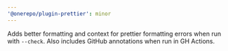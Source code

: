 ```yaml
---
'@onerepo/plugin-prettier': minor
---
```


Adds better formatting and context for prettier formatting errors when run with `--check`. Also includes GitHub annotations when run in GH Actions.
